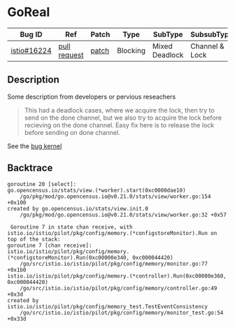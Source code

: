 
# GoReal

| Bug ID|  Ref | Patch | Type | SubType | SubsubType |
| ----  | ---- | ----  | ---- | ---- | ---- |
|[istio#16224]|[pull request]|[patch]| Blocking | Mixed Deadlock | Channel & Lock |

[istio#16224]:(istio16224_test.go)
[patch]:https://github.com/istio/istio/pull/16224/files
[pull request]:https://github.com/istio/istio/pull/16224
 
## Description

Some description from developers or pervious reseachers

> This had a deadlock cases, where we acquire the lock, then try to send
  on the done channel, but we also try to acquire the lock before
  recieving on the done channel. Easy fix here is to release the lock
  before sending on done channel.

See the [bug kernel](../../../../goker/blocking/istio/16224/README.md)

## Backtrace

```
goroutine 20 [select]:
go.opencensus.io/stats/view.(*worker).start(0xc0000dae10)
    /go/pkg/mod/go.opencensus.io@v0.21.0/stats/view/worker.go:154 +0x100
created by go.opencensus.io/stats/view.init.0
    /go/pkg/mod/go.opencensus.io@v0.21.0/stats/view/worker.go:32 +0x57

 Goroutine 7 in state chan receive, with istio.io/istio/pilot/pkg/config/memory.(*configstoreMonitor).Run on top of the stack:
goroutine 7 [chan receive]:
istio.io/istio/pilot/pkg/config/memory.(*configstoreMonitor).Run(0xc00000e340, 0xc000044420)
    /go/src/istio.io/istio/pilot/pkg/config/memory/monitor.go:77 +0x1b0
istio.io/istio/pilot/pkg/config/memory.(*controller).Run(0xc00000e360, 0xc000044420)
    /go/src/istio.io/istio/pilot/pkg/config/memory/controller.go:49 +0x3d
created by istio.io/istio/pilot/pkg/config/memory_test.TestEventConsistency
    /go/src/istio.io/istio/pilot/pkg/config/memory/monitor_test.go:54 +0x33d
```

